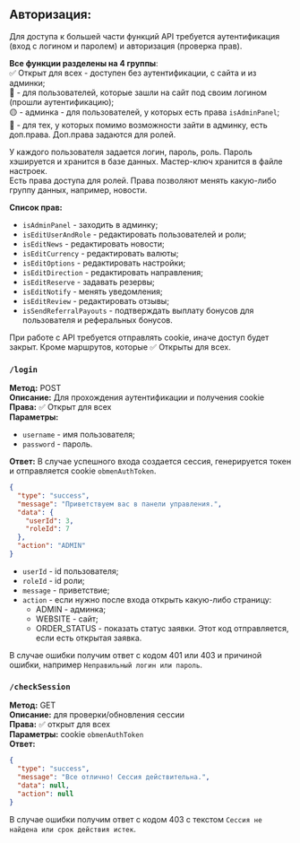 ## Авторизация: ##
Для доступа к большей части функций API требуется аутентификация (вход с логином и паролем) и авторизация (проверка прав).

**Все функции разделены на 4 группы**:  
✅ Открыт для всех - доступен без аутентификации, с сайта и из админки;  
🔵 - для пользователей, которые зашли на сайт под своим логином (прошли аутентификацию);  
🟡 - админка - для пользователей, у которых есть права `isAdminPanel`;  
🔴 - для тех, у которых помимо возможности зайти в админку, есть доп.права. Доп.права задаются для ролей.

У каждого пользователя задается логин, пароль, роль. Пароль хэшируется и хранится в базе данных. Мастер-ключ
хранится в файле настроек.  
Есть права доступа для ролей. Права позволяют менять какую-либо группу данных, например, новости.

**Список прав:**
- `isAdminPanel` - заходить в админку;
- `isEditUserAndRole` - редактировать пользователей и роли;
- `isEditNews` - редактировать новости;
- `isEditCurrency` - редактировать валюты;
- `isEditOptions` - редактировать настройки;
- `isEditDirection` - редактировать направления;
- `isEditReserve` - задавать резервы;
- `isEditNotify` - менять уведомления;
- `isEditReview` - редактировать отзывы;
- `isSendReferralPayouts` - подтверждать выплату бонусов для пользователя и реферальных бонусов.

При работе с API требуется отправлять cookie, иначе доступ будет закрыт. Кроме маршрутов, которые ✅ Открыты для всех.

### `/login`
**Метод:** POST  
**Описание:** Для прохождения аутентификации и получения cookie  
**Права:** ✅ Открыт для всех  
**Параметры:**
- `username` - имя пользователя;
- `password` - пароль.

**Ответ:**
В случае успешного входа создается сессия, генерируется токен и отправляется cookie `obmenAuthToken`.

```json
{
  "type": "success",
  "message": "Приветствуем вас в панели управления.",
  "data": {
    "userId": 3,
    "roleId": 7
  },
  "action": "ADMIN"
}
```

- `userId` - id пользователя;
- `roleId` - id роли;
- `message` - приветствие;
- `action` - если нужно после входа открыть какую-либо страницу:
    - ADMIN - админка;
    - WEBSITE - сайт;
    - ORDER_STATUS - показать статус заявки. Этот код отправляется, если есть открытая заявка.

В случае ошибки получим ответ с кодом 401 или 403 и причиной ошибки, например `Неправильный логин или пароль`.

### `/checkSession`
**Метод:** GET  
**Описание:** для проверки/обновления сессии  
**Права:** ✅ открыт для всех  
**Параметры:** cookie `obmenAuthToken`  
**Ответ:**

```json
{
  "type": "success",
  "message": "Все отлично! Сессия действительна.",
  "data": null,
  "action": null
}
```

В случае ошибки получим ответ с кодом 403 с текстом `Сессия не найдена или срок действия истек`.

